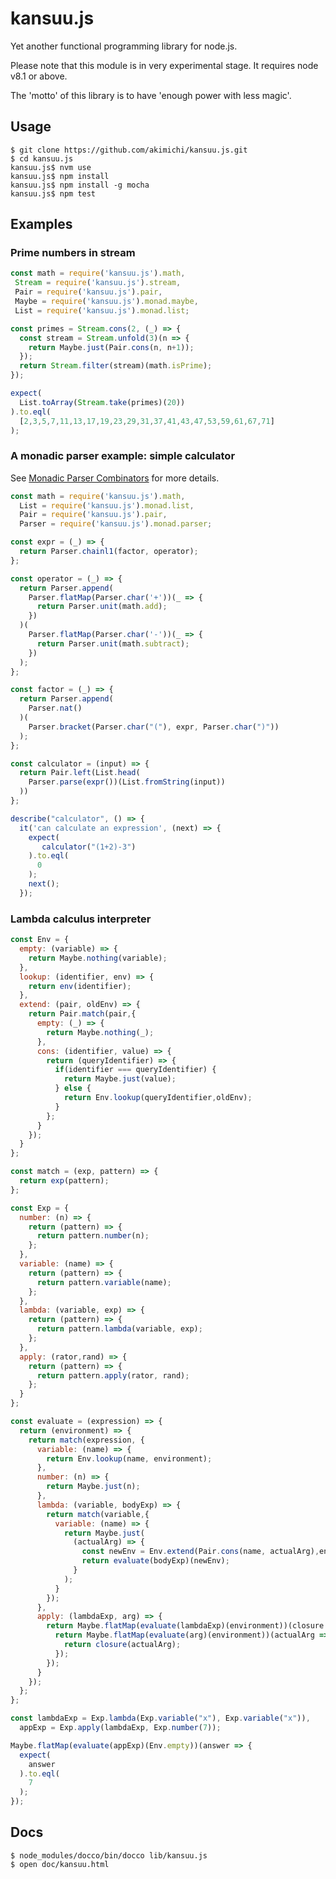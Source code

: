 # kansuu.js

Yet another functional programming library for node.js.

Please note that this module is in very experimental stage.
It requires node v8.1 or above.

The 'motto' of this library is to have 'enough power with less magic'.

## Usage

~~~
$ git clone https://github.com/akimichi/kansuu.js.git
$ cd kansuu.js
kansuu.js$ nvm use
kansuu.js$ npm install
kansuu.js$ npm install -g mocha
kansuu.js$ npm test 
~~~

## Examples


### Prime numbers in stream

~~~js
const math = require('kansuu.js').math,
 Stream = require('kansuu.js').stream,
 Pair = require('kansuu.js').pair,
 Maybe = require('kansuu.js').monad.maybe,
 List = require('kansuu.js').monad.list;

const primes = Stream.cons(2, (_) => {
  const stream = Stream.unfold(3)(n => {
    return Maybe.just(Pair.cons(n, n+1));
  });
  return Stream.filter(stream)(math.isPrime); 
});

expect(
  List.toArray(Stream.take(primes)(20))
).to.eql(
  [2,3,5,7,11,13,17,19,23,29,31,37,41,43,47,53,59,61,67,71]
);
~~~


### A monadic parser example: simple calculator 

See [Monadic Parser Combinators](https://www.google.co.jp/url?sa=t&rct=j&q=&esrc=s&source=web&cd=1&cad=rja&uact=8&ved=0ahUKEwi84u348bPVAhWIVbwKHcSzAp4QFggnMAA&url=http%3A%2F%2Fwww.itu.dk%2Fpeople%2Fcarsten%2Fcourses%2Ff02%2Fhandouts%2FMonadicParserCombinators.pdf&usg=AFQjCNFLtHTuF5zfipayUsiLoSoWZMsM_w) for more details.


~~~js
const math = require('kansuu.js').math,
  List = require('kansuu.js').monad.list,
  Pair = require('kansuu.js').pair,
  Parser = require('kansuu.js').monad.parser;

const expr = (_) => {
  return Parser.chainl1(factor, operator);
};

const operator = (_) => {
  return Parser.append(
    Parser.flatMap(Parser.char('+'))(_ => {
      return Parser.unit(math.add);
    })
  )(
    Parser.flatMap(Parser.char('-'))(_ => {
      return Parser.unit(math.subtract);
    })
  );
};

const factor = (_) => {
  return Parser.append(
    Parser.nat()
  )(
    Parser.bracket(Parser.char("("), expr, Parser.char(")"))
  );
};

const calculator = (input) => {
  return Pair.left(List.head(
    Parser.parse(expr())(List.fromString(input))
  ))
};
~~~

~~~js
describe("calculator", () => {
  it('can calculate an expression', (next) => {
    expect(
       calculator("(1+2)-3")
    ).to.eql(
      0 
    );
    next();
  });
~~~


### Lambda calculus interpreter


~~~js
const Env = {
  empty: (variable) => {
    return Maybe.nothing(variable);
  },
  lookup: (identifier, env) => {
    return env(identifier);
  },
  extend: (pair, oldEnv) => {
    return Pair.match(pair,{
      empty: (_) => {
        return Maybe.nothing(_);
      },
      cons: (identifier, value) => {
        return (queryIdentifier) => {
          if(identifier === queryIdentifier) {
            return Maybe.just(value);
          } else {
            return Env.lookup(queryIdentifier,oldEnv);
          }
        };
      }
    });
  }
};
~~~


~~~js
const match = (exp, pattern) => {
  return exp(pattern);
};

const Exp = {
  number: (n) => {
    return (pattern) => {
      return pattern.number(n);
    };
  },
  variable: (name) => {
    return (pattern) => {
      return pattern.variable(name);
    };
  },
  lambda: (variable, exp) => {
    return (pattern) => {
      return pattern.lambda(variable, exp);
    };
  },
  apply: (rator,rand) => {
    return (pattern) => {
      return pattern.apply(rator, rand);
    };
  }
};
~~~

~~~js
const evaluate = (expression) => {
  return (environment) => {
    return match(expression, {
      variable: (name) => {
        return Env.lookup(name, environment);
      },
      number: (n) => {
        return Maybe.just(n);
      },
      lambda: (variable, bodyExp) => {
        return match(variable,{ 
          variable: (name) => {
            return Maybe.just(
              (actualArg) => {
                const newEnv = Env.extend(Pair.cons(name, actualArg),environment);
                return evaluate(bodyExp)(newEnv);
              }
            );
          }
        });
      },
      apply: (lambdaExp, arg) => {
        return Maybe.flatMap(evaluate(lambdaExp)(environment))(closure => {
          return Maybe.flatMap(evaluate(arg)(environment))(actualArg => {
            return closure(actualArg);
          });
        });
      }
    });
  };
};
~~~

~~~js
const lambdaExp = Exp.lambda(Exp.variable("x"), Exp.variable("x")),
  appExp = Exp.apply(lambdaExp, Exp.number(7));  

Maybe.flatMap(evaluate(appExp)(Env.empty))(answer => {
  expect(
    answer
  ).to.eql(
    7
  );
});
~~~



## Docs

~~~
$ node_modules/docco/bin/docco lib/kansuu.js
$ open doc/kansuu.html
~~~
